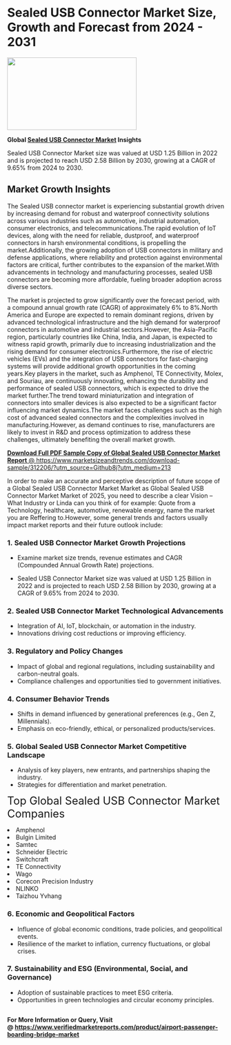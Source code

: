 <H1>Sealed USB Connector Market Size, Growth and Forecast from 2024 - 2031</H1><img class="aligncenter size-medium wp-image-584254" src="https://thirdeyenews.in/wp-content/uploads/2024/09/Global-Market-Research-300x168.jpeg" alt="" width="300" height="168" /><p><strong>Global&nbsp;<a href="https://www.marketsizeandtrends.com/download-sample/312206/?utm_source=Github8j?utm_medium=213">Sealed USB Connector Market</a> Insights</strong></p><p>Sealed USB Connector Market size was valued at USD 1.25 Billion in 2022 and is projected to reach USD 2.58 Billion by 2030, growing at a CAGR of 9.65% from 2024 to 2030.</p><p><h2>Market Growth Insights</h2> <p>The Sealed USB connector market is experiencing substantial growth driven by increasing demand for robust and waterproof connectivity solutions across various industries such as automotive, industrial automation, consumer electronics, and telecommunications.The rapid evolution of IoT devices, along with the need for reliable, dustproof, and waterproof connectors in harsh environmental conditions, is propelling the market.Additionally, the growing adoption of USB connectors in military and defense applications, where reliability and protection against environmental factors are critical, further contributes to the expansion of the market.With advancements in technology and manufacturing processes, sealed USB connectors are becoming more affordable, fueling broader adoption across diverse sectors.</p> <p><a href="download_sample_link"></a></p> <p>The market is projected to grow significantly over the forecast period, with a compound annual growth rate (CAGR) of approximately 6% to 8%.North America and Europe are expected to remain dominant regions, driven by advanced technological infrastructure and the high demand for waterproof connectors in automotive and industrial sectors.However, the Asia-Pacific region, particularly countries like China, India, and Japan, is expected to witness rapid growth, primarily due to increasing industrialization and the rising demand for consumer electronics.Furthermore, the rise of electric vehicles (EVs) and the integration of USB connectors for fast-charging systems will provide additional growth opportunities in the coming years.Key players in the market, such as Amphenol, TE Connectivity, Molex, and Souriau, are continuously innovating, enhancing the durability and performance of sealed USB connectors, which is expected to drive the market further.The trend toward miniaturization and integration of connectors into smaller devices is also expected to be a significant factor influencing market dynamics.The market faces challenges such as the high cost of advanced sealed connectors and the complexities involved in manufacturing.However, as demand continues to rise, manufacturers are likely to invest in R&D and process optimization to address these challenges, ultimately benefiting the overall market growth.</p> <p><a href="get_more_info_link"></p><p><span class=""><strong>Download Full PDF Sample Copy of Global Sealed USB Connector Market Report</strong> @ <a href="https://www.marketsizeandtrends.com/download-sample/312206/?utm_source=Github8j?utm_medium=213" target="_blank">https://www.marketsizeandtrends.com/download-sample/312206/?utm_source=Github8j?utm_medium=213</a></span></p><p>In order to make an accurate and perceptive description of future scope of a Global&nbsp;Sealed USB Connector Market Market as Global&nbsp;Sealed USB Connector Market Market of 2025, you need to describe a clear Vision &ndash; What Industry or Linda can you think of for example: Quote from a Technology, healthcare, automotive, renewable energy, name the market you are Reffering to.However, some general trends and factors usually impact market reports and their future outlook include:</p><h3>1.&nbsp;<strong>Sealed USB Connector Market Growth Projections</strong></h3><ul><li>Examine market size trends, revenue estimates and CAGR (Compounded Annual Growth Rate) projections.</li><li><p>Sealed USB Connector Market size was valued at USD 1.25 Billion in 2022 and is projected to reach USD 2.58 Billion by 2030, growing at a CAGR of 9.65% from 2024 to 2030.</p></li></ul><h3>2.&nbsp;<strong>Sealed USB Connector Market Technological Advancements</strong></h3><ul><li>Integration of AI, IoT, blockchain, or automation in the industry.</li><li>Innovations driving cost reductions or improving efficiency.</li></ul><h3>3.&nbsp;<strong>Regulatory and Policy Changes</strong></h3><ul><li>Impact of global and regional regulations, including sustainability and carbon-neutral goals.</li><li>Compliance challenges and opportunities tied to government initiatives.</li></ul><h3>4.&nbsp;<strong>Consumer Behavior Trends</strong></h3><ul><li>Shifts in demand influenced by generational preferences (e.g., Gen Z, Millennials).</li><li>Emphasis on eco-friendly, ethical, or personalized products/services.</li></ul><h3>5.&nbsp;<strong>Global Sealed USB Connector Market Competitive Landscape</strong></h3><ul><li>Analysis of key players, new entrants, and partnerships shaping the industry.</li><li>Strategies for differentiation and market penetration.</li></ul><p data-pm-slice="1 1 []"><span style="color: inherit; font-family: inherit; font-size: 25px;">Top Global Sealed USB Connector Market Companies</span></p><div class="" data-test-id=""><p><li>Amphenol</li><li> Bulgin Limited</li><li> Samtec</li><li> Schneider Electric</li><li> Switchcraft</li><li> TE Connectivity</li><li> Wago</li><li> Corecon Precision Industry</li><li> NLINKO</li><li> Taizhou Yvhang</li></p></div><h3>6.&nbsp;<strong>Economic and Geopolitical Factors</strong></h3><ul><li>Influence of global economic conditions, trade policies, and geopolitical events.</li><li>Resilience of the market to inflation, currency fluctuations, or global crises.</li></ul><h3>7.&nbsp;<strong>Sustainability and ESG (Environmental, Social, and Governance)</strong></h3><ul><li>Adoption of sustainable practices to meet ESG criteria.</li><li>Opportunities in green technologies and circular economy principles.</li></ul><h2><strong style="font-size: 14px;">For More Information or Query, Visit @&nbsp;</strong><a style="background-color: #ffffff; font-size: 14px;" href="https://www.marketsizeandtrends.com/report/sealed-usb-connector-market/" target="_blank">https://www.verifiedmarketreports.com/product/airport-passenger-boarding-bridge-market</a></h2>